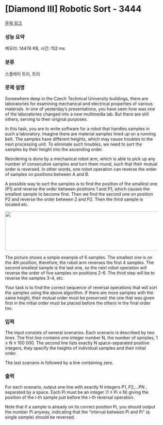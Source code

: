 # [Diamond III] Robotic Sort - 3444 

[문제 링크](https://www.acmicpc.net/problem/3444) 

### 성능 요약

메모리: 14476 KB, 시간: 152 ms

### 분류

스플레이 트리, 트리

### 문제 설명

<p>Somewhere deep in the Czech Technical University buildings, there are laboratories for examining mechanical and electrical properties of various materials. In one of yesterday’s presentations, you have seen how was one of the laboratories changed into a new multimedia lab. But there are still others, serving to their original purposes.</p>

<p>In this task, you are to write software for a robot that handles samples in such a laboratory. Imagine there are material samples lined up on a running belt. The samples have different heights, which may cause troubles to the next processing unit. To eliminate such troubles, we need to sort the samples by their height into the ascending order.</p>

<p>Reordering is done by a mechanical robot arm, which is able to pick up any number of consecutive samples and turn them round, such that their mutual order is reversed. In other words, one robot operation can reverse the order of samples on positions between A and B.</p>

<p>A possible way to sort the samples is to find the position of the smallest one (P1) and reverse the order between positions 1 and P1, which causes the smallest sample to become first. Then we find the second one on position P2 and reverse the order between 2 and P2. Then the third sample is located etc.</p>

<p style="text-align: center;"><img alt="" src="https://www.acmicpc.net/upload/images2/robotic.png" style="height:129px; width:552px"></p>

<p>The picture shows a simple example of 6 samples. The smallest one is on the 4th position, therefore, the robot arm reverses the first 4 samples. The second smallest sample is the last one, so the next robot operation will reverse the order of five samples on positions 2–6. The third step will be to reverse the samples 3–4, etc.</p>

<p>Your task is to find the correct sequence of reversal operations that will sort the samples using the above algorithm. If there are more samples with the same height, their mutual order must be preserved: the one that was given first in the initial order must be placed before the others in the final order too.</p>

### 입력 

 <p>The input consists of several scenarios. Each scenario is described by two lines. The first line contains one integer number N, the number of samples, 1 ≤ N ≤ 100 000. The second line lists exactly N space-separated positive integers, they specify the heights of individual samples and their initial order.</p>

<p>The last scenario is followed by a line containing zero.</p>

### 출력 

 <p>For each scenario, output one line with exactly N integers P1, P2,...PN , separated by a space. Each Pi must be an integer (1 ≤ Pi ≤ N) giving the position of the i-th sample just before the i-th reversal operation.</p>

<p>Note that if a sample is already on its correct position Pi, you should output the number Pi anyway, indicating that the “interval between Pi and Pi” (a single sample) should be reversed.</p>


